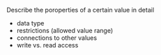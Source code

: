 Describe the poroperties of a certain value in detail
- data type
- restrictions (allowed value range)
- connections to other values
- write vs. read access